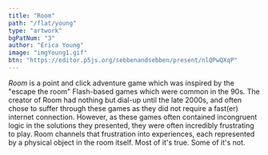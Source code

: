 ```yaml
---
title: "Room"
path: "/flat/young"
type: "artwork"
bgPatNum: "3"
author: "Erica Young"
image: "imgYoung1.gif"
btn: "https://editor.p5js.org/sebbenandsebben/present/nlQPwQXqP"
---
```



*Room* is a point and click adventure game which was inspired by the "escape the room" Flash-based games which were common in the 90s. The creator of Room had nothing but dial-up until the late 2000s, and often chose to suffer through these games as they did not require a fast(er) internet connection. However, as these games often contained incongruent logic in the solutions they presented, they were often incredibly frustrating to play. Room channels that frustration into experiences, each represented by a physical object in the room itself. Most of it's true. Some of it's not.
